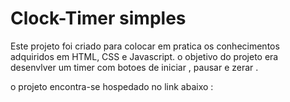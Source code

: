 # Clock-Timer simples 

Este projeto foi criado para colocar em pratica os conhecimentos adquiridos em HTML, CSS e Javascript.
o objetivo do projeto era desenvlver um timer com botoes de iniciar , pausar e zerar .

o projeto encontra-se  hospedado no link abaixo :


